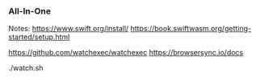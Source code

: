 ### All-In-One

Notes:
https://www.swift.org/install/
https://book.swiftwasm.org/getting-started/setup.html

https://github.com/watchexec/watchexec
https://browsersync.io/docs

./watch.sh

